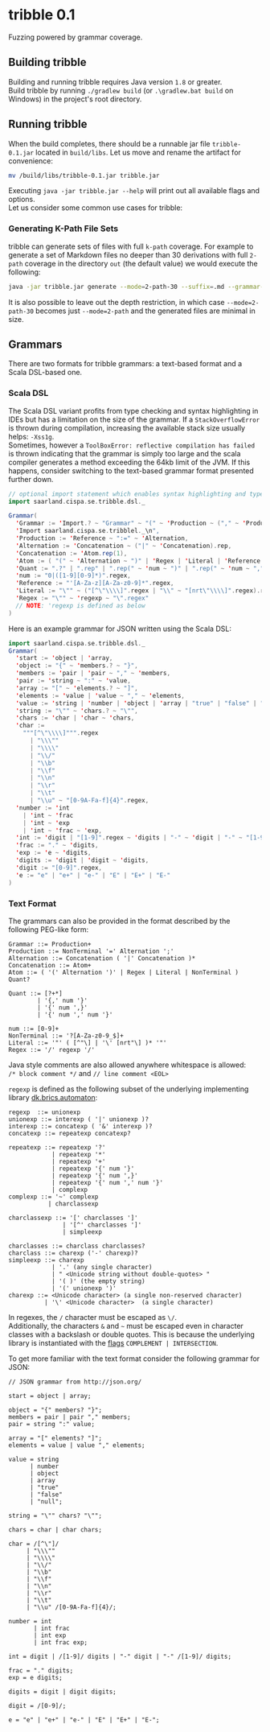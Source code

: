 # tribble 0.1

Fuzzing powered by grammar coverage.

## Building tribble

Building and running tribble requires Java version `1.8` or greater.  
Build tribble by running `./gradlew build` (or `.\gradlew.bat build` on Windows) in the project's root directory.  

## Running tribble

When the build completes, there should be a runnable jar file `tribble-0.1.jar` located in `build/libs`.
Let us move and rename the artifact for convenience:

```bash
mv /build/libs/tribble-0.1.jar tribble.jar
```

Executing `java -jar tribble.jar --help` will print out all available flags and options.  
Let us consider some common use cases for tribble:

### Generating K-Path File Sets
tribble can generate sets of files with full `k-path` coverage. 
For example to generate a set of Markdown files no deeper than 30 derivations with full `2-path` coverage in the directory `out` (the default value) we would execute the following:

```bash
java -jar tribble.jar generate --mode=2-path-30 --suffix=.md --grammar-file=src/test/resources/typesafe/Markdown.scala
```  

It is also possible to leave out the depth restriction, in which case `--mode=2-path-30` becomes just `--mode=2-path` and the generated files are minimal in size.

## Grammars
There are two formats for tribble grammars: a text-based format and a Scala DSL-based one.  

### Scala DSL

The Scala DSL variant profits from type checking and syntax highlighting in IDEs but has a limitation on the size of the grammar.
If a `StackOverflowError` is thrown during compilation, increasing the available stack size usually helps: `-Xss1g`.  
Sometimes, however a `ToolBoxError: reflective compilation has failed` is thrown indicating that the grammar is simply too large and the scala compiler generates a method exceeding the 64kb limit of the JVM.
If this happens, consider switching to the text-based grammar format presented further down.

```scala
// optional import statement which enables syntax highlighting and type checking in IDEs
import saarland.cispa.se.tribble.dsl._

Grammar(
  'Grammar := 'Import.? ~ "Grammar" ~ "(" ~ 'Production ~ ("," ~ 'Production).rep ~ ")",
  'Import saarland.cispa.se.tribblel._\n",
  'Production := 'Reference ~ ":=" ~ 'Alternation,
  'Alternation := 'Concatenation ~ ("|" ~ 'Concatenation).rep,
  'Concatenation := 'Atom.rep(1),
  'Atom := ( "(" ~ 'Alternation ~ ")" | 'Regex | 'Literal | 'Reference ) ~ 'Quant.?,
  'Quant := ".?" | ".rep" | ".rep(" ~ 'num ~ ")" | ".rep(" ~ 'num ~ "," ~ 'num ~ ")",
  'num := "0|([1-9][0-9]*)".regex,
  'Reference := "'[A-Za-z][A-Za-z0-9]*".regex,
  'Literal := "\"" ~ ("[^\"\\\\]".regex | "\\" ~ "[nrt\"\\\\]".regex).rep ~ "\"",
  'Regex := "\"" ~ 'regexp ~ "\".regex"
  // NOTE: 'regexp is defined as below
)
```

Here is an example grammar for JSON written using the Scala DSL:
```scala
import saarland.cispa.se.tribble.dsl._
Grammar(
  'start := 'object | 'array,
  'object := "{" ~ 'members.? ~ "}",
  'members := 'pair | 'pair ~ "," ~ 'members,
  'pair := 'string ~ ":" ~ 'value,
  'array := "[" ~ 'elements.? ~ "]",
  'elements := 'value | 'value ~ "," ~ 'elements,
  'value := 'string | 'number | 'object | 'array | "true" | "false" | "null",
  'string := "\"" ~ 'chars.? ~ "\"",
  'chars := 'char | 'char ~ 'chars,
  'char :=
    """[^\"\\\\]""".regex
      | "\\\""
      | "\\\\"
      | "\\/"
      | "\\b"
      | "\\f"
      | "\\n"
      | "\\r"
      | "\\t"
      | "\\u" ~ "[0-9A-Fa-f]{4}".regex,
  'number := 'int
    | 'int ~ 'frac
    | 'int ~ 'exp
    | 'int ~ 'frac ~ 'exp,
  'int := 'digit | "[1-9]".regex ~ 'digits | "-" ~ 'digit | "-" ~ "[1-9]".regex ~ 'digits,
  'frac := "." ~ 'digits,
  'exp := 'e ~ 'digits,
  'digits := 'digit | 'digit ~ 'digits,
  'digit := "[0-9]".regex,
  'e := "e" | "e+" | "e-" | "E" | "E+" | "E-"
)
```


### Text Format

The grammars can also be provided in the format described by the following PEG-like form:

```bnf
Grammar ::= Production+
Production ::= NonTerminal '=' Alternation ';'
Alternation ::= Concatenation ( '|' Concatenation )*
Concatenation ::= Atom+
Atom ::= ( '(' Alternation ')' | Regex | Literal | NonTerminal ) Quant?

Quant ::= [?+*] 
        | '{,' num '}' 
        | '{' num ',}' 
        | '{' num ',' num '}'
        
num ::= [0-9]+
NonTerminal ::= '?[A-Za-z0-9_$]+
Literal ::= '"' ( [^"\] | '\' [nrt"\] )* '"'
Regex ::= '/' regexp '/'
```

Java style comments are also allowed anywhere whitespace is allowed:  
`/* block comment */` and `// line comment <EOL>`

`regexp` is defined as the following subset of the underlying implementing library [dk.brics.automaton](http://www.brics.dk/automaton/doc/index.html?dk/brics/automaton/RegExp.html):
```bnf
regexp  ::= unionexp
unionexp ::= interexp ( '|' unionexp )? 
interexp ::= concatexp ( '&' interexp )?
concatexp ::= repeatexp concatexp?

repeatexp ::= repeatexp '?' 
            | repeatexp '*' 
            | repeatexp '+' 
            | repeatexp '{' num '}' 
            | repeatexp '{' num ',}' 
            | repeatexp '{' num ',' num '}' 
            | complexp  
complexp ::= '~' complexp
           | charclassexp
             
charclassexp ::= '[' charclasses ']' 
               | '[^' charclasses ']' 
               | simpleexp  
               
charclasses ::= charclass charclasses?  
charclass ::= charexp ('-' charexp)? 
simpleexp ::= charexp  
            | '.' (any single character) 
            | " <Unicode string without double-quotes> " 
            | '( )' (the empty string) 
            | '(' unionexp ')' 
charexp ::= <Unicode character> (a single non-reserved character) 
          | '\' <Unicode character>  (a single character)
```

In regexes, the `/` character must be escaped as `\/`.  
Additionally, the characters `&` and `~` must be escaped even in character classes with a backslash or double quotes. 
This is because the underlying library is instantiated with the [flags](http://www.brics.dk/automaton/doc/index.html?dk/brics/automaton/RegExp.html) `COMPLEMENT | INTERSECTION`.

To get more familiar with the text format consider the following grammar for JSON:
```bnf
// JSON grammar from http://json.org/

start = object | array;

object = "{" members? "}";
members = pair | pair "," members;
pair = string ":" value;

array = "[" elements? "]";
elements = value | value "," elements;

value = string
      | number
      | object
      | array
      | "true"
      | "false"
      | "null";

string = "\"" chars? "\"";

chars = char | char chars;

char = /[^\"]/
     | "\\\""
     | "\\\\"
     | "\\/"
     | "\\b"
     | "\\f"
     | "\\n"
     | "\\r"
     | "\\t"
     | "\\u" /[0-9A-Fa-f]{4}/;

number = int
       | int frac
       | int exp
       | int frac exp;

int = digit | /[1-9]/ digits | "-" digit | "-" /[1-9]/ digits;

frac = "." digits;
exp = e digits;

digits = digit | digit digits;

digit = /[0-9]/;

e = "e" | "e+" | "e-" | "E" | "E+" | "E-";
```
